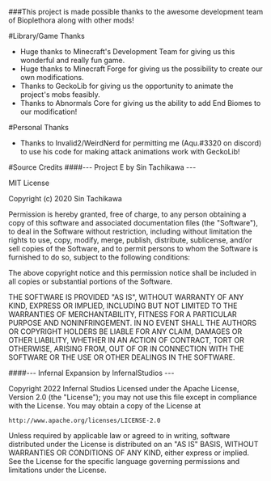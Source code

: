 ###This project is made possible thanks to the awesome development team of Bioplethora along with other mods!

#Library/Game Thanks
- Huge thanks to Minecraft's Development Team for giving us this wonderful and really fun game.
- Huge thanks to Minecraft Forge for giving us the possibility to create our own modifications.
- Thanks to GeckoLib for giving us the opportunity to animate the project's mobs feasibly. 
- Thanks to Abnormals Core for giving us the ability to add End Biomes to our modification!

#Personal Thanks
- Thanks to Invalid2/WeirdNerd for permitting me (Aqu.#3320 on discord) to use his code for making attack animations work with GeckoLib!

#Source Credits
####--- Project E by Sin Tachikawa ---

MIT License

Copyright (c) 2020 Sin Tachikawa

Permission is hereby granted, free of charge, to any person obtaining a copy
of this software and associated documentation files (the "Software"), to deal
in the Software without restriction, including without limitation the rights
to use, copy, modify, merge, publish, distribute, sublicense, and/or sell
copies of the Software, and to permit persons to whom the Software is
furnished to do so, subject to the following conditions:

The above copyright notice and this permission notice shall be included in all
copies or substantial portions of the Software.

THE SOFTWARE IS PROVIDED "AS IS", WITHOUT WARRANTY OF ANY KIND, EXPRESS OR
IMPLIED, INCLUDING BUT NOT LIMITED TO THE WARRANTIES OF MERCHANTABILITY,
FITNESS FOR A PARTICULAR PURPOSE AND NONINFRINGEMENT. IN NO EVENT SHALL THE
AUTHORS OR COPYRIGHT HOLDERS BE LIABLE FOR ANY CLAIM, DAMAGES OR OTHER
LIABILITY, WHETHER IN AN ACTION OF CONTRACT, TORT OR OTHERWISE, ARISING FROM,
OUT OF OR IN CONNECTION WITH THE SOFTWARE OR THE USE OR OTHER DEALINGS IN THE
SOFTWARE.

####--- Infernal Expansion by InfernalStudios ---

Copyright 2022 Infernal Studios
Licensed under the Apache License, Version 2.0 (the "License");
you may not use this file except in compliance with the License.
You may obtain a copy of the License at

    http://www.apache.org/licenses/LICENSE-2.0

Unless required by applicable law or agreed to in writing, software
distributed under the License is distributed on an "AS IS" BASIS,
WITHOUT WARRANTIES OR CONDITIONS OF ANY KIND, either express or implied.
See the License for the specific language governing permissions and
limitations under the License.
